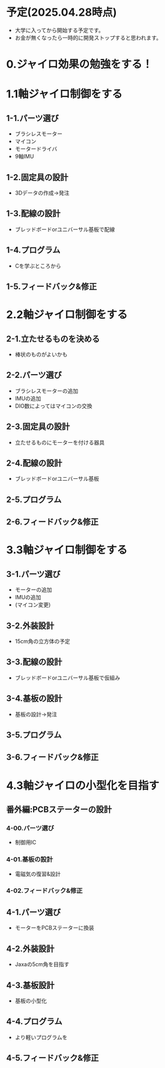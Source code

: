 # 予定(2025.04.28時点)
- 大学に入ってから開始する予定です。
- お金が無くなったら一時的に開発ストップすると思われます。
# 0.ジャイロ効果の勉強をする！
# 1.1軸ジャイロ制御をする
## 1-1.パーツ選び
- ブラシレスモーター
- マイコン
- モータードライバ
- 9軸IMU
## 1-2.固定具の設計
- 3Dデータの作成→発注
## 1-3.配線の設計
- ブレッドボードorユニバーサル基板で配線
## 1-4.プログラム
- Cを学ぶところから
## 1-5.フィードバック&修正
# 2.2軸ジャイロ制御をする
## 2-1.立たせるものを決める
- 棒状のものがよいかも
## 2-2.パーツ選び
- ブラシレスモーターの追加
- IMUの追加
- DIO数によってはマイコンの交換
## 2-3.固定具の設計
- 立たせるものにモーターを付ける器具
## 2-4.配線の設計
- ブレッドボードorユニバーサル基板
## 2-5.プログラム
## 2-6.フィードバック&修正
# 3.3軸ジャイロ制御をする
## 3-1.パーツ選び
- モーターの追加
- IMUの追加
- (マイコン変更)
## 3-2.外装設計
- 15cm角の立方体の予定
## 3-3.配線の設計
- ブレッドボードorユニバーサル基板で仮組み
## 3-4.基板の設計
- 基板の設計→発注
## 3-5.プログラム
## 3-6.フィードバック&修正
# 4.3軸ジャイロの小型化を目指す
## 番外編:PCBステーターの設計
### 4-00.パーツ選び
- 制御用IC
### 4-01.基板の設計
- 電磁気の復習&設計
### 4-02.フィードバック&修正
## 4-1.パーツ選び
- モーターをPCBステーターに換装
## 4-2.外装設計
- Jaxaの5cm角を目指す
## 4-3.基板設計
- 基板の小型化
## 4-4.プログラム
- より軽いプログラムを
## 4-5.フィードバック&修正
